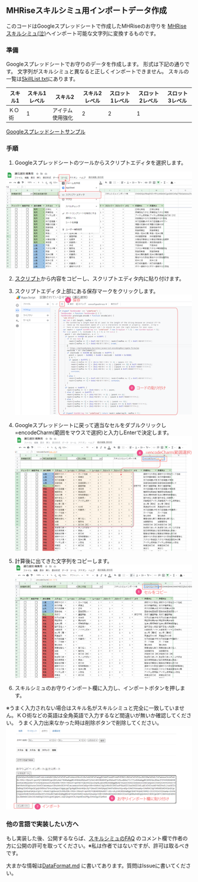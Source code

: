 ## MHRiseスキルシミュ用インポートデータ作成

このコードはGoogleスプレッドシートで作成したMHRiseのお守りを
[MHRise スキルシミュ(泣)](https://mhrise.wiki-db.com/sim/)へインポート可能な文字列に変換するものです。


### 準備
Googleスプレッドシートでお守りのデータを作成します。
形式は下記の通りです。
文字列がスキルシミュと異なると正しくインポートできません。
スキルの一覧は[SkillList.txt](SkillList.txt)にあります。

|  スキル1 |  スキル1レベル  |  スキル2  |  スキル2レベル  |  スロット1レベル  |  スロット2レベル  |  スロット3レベル  |
|  ----  |  ----  |  ----  |  ----  |  ----  |  ----  |  ----  |
|  ＫＯ術  |  1  |  アイテム使用強化  |  2  |  2  |  1  |    |


[Googleスプレッドシートサンプル](https://docs.google.com/spreadsheets/d/1GFYHuL73JQyoY7YAR13-pgouNokNMIyvHs9JdVja7kU/edit?usp=sharing)

### 手順

1. Googleスプレッドシートのツールからスクリプトエディタを選択します。

![スクリプトエディタを選択](img/img1.png)

2. [スクリプト](CharmExporter.gs)から内容をコピーし、スクリプトエディタ内に貼り付けます。
3. スクリプトエディタ上部にある保存マークをクリックします。
![スクリプトエディタに貼り付け、保存](img/img2.png)

4. Googleスプレッドシートに戻って適当なセルをダブルクリックし=encodeCharm(範囲をマウスで選択)と入力しEnterで決定します。
![関数を入力](img/img3.png)


5. 計算後に出てきた文字列をコピーします。
![文字列をコピー](img/img4.png)

6. スキルシミュのお守りインポート欄に入力し、インポートボタンを押します。

※うまく入力されない場合はスキル名がスキルシミュと完全に一致していません。ＫＯ術などの英語は全角英語で入力するなど間違いが無いか確認してください。
うまく入力出来なかった時は削除ボタンで削除してください。
![スキルシミュにインポート](img/img5.png)

### 他の言語で実装したい方へ

もし実装した後、公開するならば、[スキルシミュのFAQ](https://mhrise.wiki-db.com/simfaq) のコメント欄で作者の方に公開の許可を取ってください。※私は作者ではないですが、許可は取るべきです。

大まかな情報は[DataFormat.md](DataFormat.md) に書いてあります。質問はIssueに書いてください。
